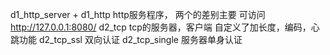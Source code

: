 d1_http_server + d1_http   http服务程序， 两个的差别主要
    可访问 http://127.0.0.1:8080/
d2_tcp      tcp的服务器，客户端
    自定义了加长度，编码，心跳功能
d2_tcp_ssl  双向认证
d2_tcp_single 服务器单身认证